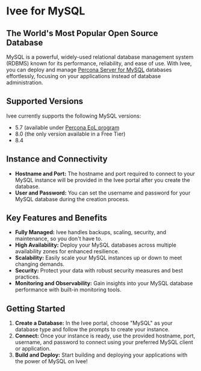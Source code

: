 # Ivee for MySQL

## The World's Most Popular Open Source Database

MySQL is a powerful, widely-used relational database management system (RDBMS) known for its performance, 
reliability, and ease of use. With Ivee, you can deploy and manage [Percona Server for MySQL](https://www.percona.com/mysql/software/percona-server-for-mysql) databases effortlessly, focusing on your applications instead of database administration.

## Supported Versions

Ivee currently supports the following MySQL versions:

* 5.7 (available under [Percona EoL program](https://www.percona.com/post-mysql-5-7-eol-support)
* 8.0 (the only version available in a Free Tier)
* 8.4

## Instance and Connectivity

* **Hostname and Port:** The hostname and port required to connect to your MySQL instance will be provided in the Ivee portal after you create the database.
* **User and Password:** You can set the username and password for your MySQL database during the creation process.

## Key Features and Benefits

* **Fully Managed:** Ivee handles backups, scaling, security, and maintenance, so you don't have to.
* **High Availability:** Deploy your MySQL databases across multiple availability zones for enhanced resilience.
* **Scalability:** Easily scale your MySQL instances up or down to meet changing demands.
* **Security:** Protect your data with robust security measures and best practices.
* **Monitoring and Observability:** Gain insights into your MySQL database performance with built-in monitoring tools.

## Getting Started

1. **Create a Database:** In the Ivee portal, choose "MySQL" as your database type and follow the prompts to create your instance.
2. **Connect:** Once your instance is ready, use the provided hostname, port, username, and password to connect using your preferred MySQL client or application.
3. **Build and Deploy:** Start building and deploying your applications with the power of MySQL on Ivee!
